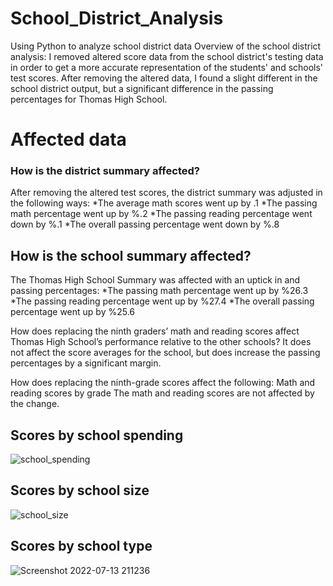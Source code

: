 # School_District_Analysis
Using Python to analyze school district data
Overview of the school district analysis: 
I removed altered score data from the school district's testing data in order to get a more accurate representation of the students' and schools' test scores. After removing the altered data, I found a slight different in the school district output, but a significant difference in the passing percentages for Thomas High School.

# Affected data

### How is the district summary affected?
After removing the altered test scores, the district summary was adjusted in the following ways:
*The average math scores went up by .1
*The passing math percentage went up by %.2
*The passing reading percentage went down by %.1
*The overall passing percentage went down by %.8

## How is the school summary affected?
The Thomas High School Summary was affected with an uptick in and passing percentages:
*The passing math percentage went up by %26.3
*The passing reading percentage went up by %27.4
*The overall passing percentage went up by %25.6

How does replacing the ninth graders’ math and reading scores affect Thomas High School’s performance relative to the other schools?
It does not affect the score averages for the school, but does increase the passing percentages by a significant margin.


How does replacing the ninth-grade scores affect the following:
Math and reading scores by grade
The math and reading scores are not affected by the change.


## Scores by school spending

![school_spending](https://user-images.githubusercontent.com/107223650/178909316-07a6741e-71a7-402d-9ba8-35bf54494d51.png)


## Scores by school size

![school_size](https://user-images.githubusercontent.com/107223650/178909329-32e66fc8-5519-462e-9179-1f1831cb2902.png)


## Scores by school type

![Screenshot 2022-07-13 211236](https://user-images.githubusercontent.com/107223650/178903838-4357b844-3927-4a87-ab11-0410b6403197.png)
